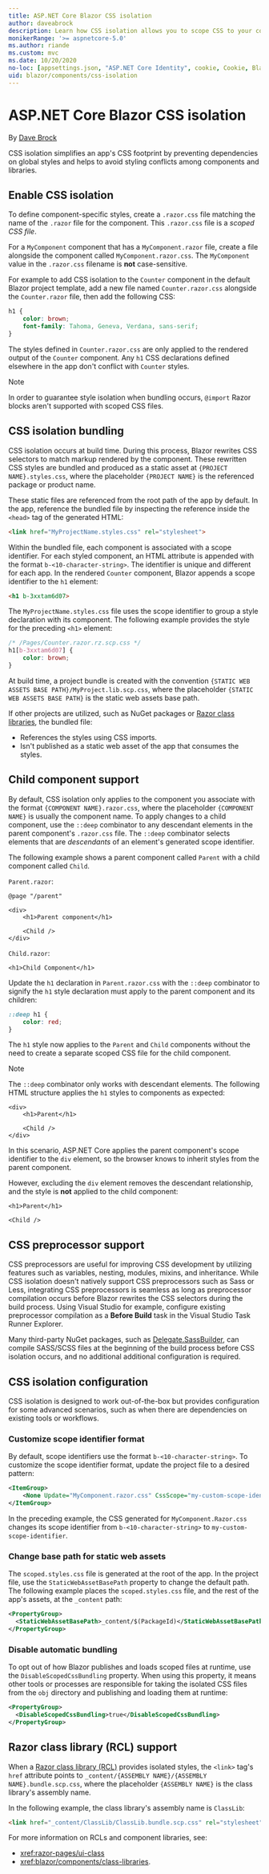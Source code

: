 ```yaml
---
title: ASP.NET Core Blazor CSS isolation
author: daveabrock
description: Learn how CSS isolation allows you to scope CSS to your components, which can simplify your CSS and avoid collisions with other components or libraries.
monikerRange: '>= aspnetcore-5.0'
ms.author: riande
ms.custom: mvc
ms.date: 10/20/2020
no-loc: [appsettings.json, "ASP.NET Core Identity", cookie, Cookie, Blazor, "Blazor Server", "Blazor WebAssembly", "Identity", "Let's Encrypt", Razor, SignalR]
uid: blazor/components/css-isolation
---
```

# ASP.NET Core Blazor CSS isolation

By [Dave Brock](https://twitter.com/daveabrock)

CSS isolation simplifies an app's CSS footprint by preventing dependencies on global styles and helps to avoid styling conflicts among components and libraries.

## Enable CSS isolation 

To define component-specific styles, create a `.razor.css` file matching the name of the `.razor` file for the component. This `.razor.css` file is a *scoped CSS file*. 

For a `MyComponent` component that has a `MyComponent.razor` file, create a file alongside the component called `MyComponent.razor.css`. The `MyComponent` value in the `.razor.css` filename is **not** case-sensitive.

For example to add CSS isolation to the `Counter` component in the default Blazor project template, add a new file named `Counter.razor.css` alongside the `Counter.razor` file, then add the following CSS:

```css
h1 { 
    color: brown;
    font-family: Tahoma, Geneva, Verdana, sans-serif;
}
```

The styles defined in `Counter.razor.css` are only applied to the rendered output of the `Counter` component. Any `h1` CSS declarations defined elsewhere in the app don't conflict with `Counter` styles.

> [!NOTE]
> In order to guarantee style isolation when bundling occurs, `@import` Razor blocks aren't supported with scoped CSS files.

## CSS isolation bundling

CSS isolation occurs at build time. During this process, Blazor rewrites CSS selectors to match markup rendered by the component. These rewritten CSS styles are bundled and produced as a static asset at `{PROJECT NAME}.styles.css`, where the placeholder `{PROJECT NAME}` is the referenced package or product name.

These static files are referenced from the root path of the app by default. In the app, reference the bundled file by inspecting the reference inside the `<head>` tag of the generated HTML:

```html
<link href="MyProjectName.styles.css" rel="stylesheet">
```

Within the bundled file, each component is associated with a scope identifier. For each styled component, an HTML attribute is appended with the format `b-<10-character-string>`. The identifier is unique and different for each app. In the rendered `Counter` component, Blazor appends a scope identifier to the `h1` element:

```html
<h1 b-3xxtam6d07>
```

The `MyProjectName.styles.css` file uses the scope identifier to group a style declaration with its component. The following example provides the style for the preceding `<h1>` element:

```css
/* /Pages/Counter.razor.rz.scp.css */
h1[b-3xxtam6d07] {
    color: brown;
}
```

At build time, a project bundle is created with the convention `{STATIC WEB ASSETS BASE PATH}/MyProject.lib.scp.css`, where the placeholder `{STATIC WEB ASSETS BASE PATH}` is the static web assets base path.

If other projects are utilized, such as NuGet packages or [Razor class libraries](xref:blazor/components/class-libraries), the bundled file:

* References the styles using CSS imports.
* Isn't published as a static web asset of the app that consumes the styles.

## Child component support

By default, CSS isolation only applies to the component you associate with the format `{COMPONENT NAME}.razor.css`, where the placeholder `{COMPONENT NAME}` is usually the component name. To apply changes to a child component, use the `::deep` combinator to any descendant elements in the parent component's `.razor.css` file. The `::deep` combinator selects elements that are *descendants* of an element's generated scope identifier. 

The following example shows a parent component called `Parent` with a child component called `Child`.

`Parent.razor`:

```razor
@page "/parent"

<div>
    <h1>Parent component</h1>

    <Child />
</div>
```

`Child.razor`:

```razor
<h1>Child Component</h1>
```

Update the `h1` declaration in `Parent.razor.css` with the `::deep` combinator to signify the `h1` style declaration must apply to the parent component and its children:

```css
::deep h1 { 
    color: red;
}
```

The `h1` style now applies to the `Parent` and `Child` components without the need to create a separate scoped CSS file for the child component.

> [!NOTE]
> The `::deep` combinator only works with descendant elements. The following HTML structure applies the `h1` styles to components as expected:
> 
> ```razor
> <div>
>     <h1>Parent</h1>
>
>     <Child />
> </div>
> ```
>
> In this scenario, ASP.NET Core applies the parent component's scope identifier to the `div` element, so the browser knows to inherit styles from the parent component.
>
> However, excluding the `div` element removes the descendant relationship, and the style is **not** applied to the child component:
>
> ```razor
> <h1>Parent</h1>
>
> <Child />
> ```

## CSS preprocessor support

CSS preprocessors are useful for improving CSS development by utilizing features such as variables, nesting, modules, mixins, and inheritance. While CSS isolation doesn't natively support CSS preprocessors such as Sass or Less, integrating CSS preprocessors is seamless as long as preprocessor compilation occurs before Blazor rewrites the CSS selectors during the build process. Using Visual Studio for example, configure existing preprocessor compilation as a **Before Build** task in the Visual Studio Task Runner Explorer.

Many third-party NuGet packages, such as [Delegate.SassBuilder](https://www.nuget.org/packages/Delegate.SassBuilder), can compile SASS/SCSS files at the beginning of the build process before CSS isolation occurs, and no additional additional configuration is required.

## CSS isolation configuration

CSS isolation is designed to work out-of-the-box but provides configuration for some advanced scenarios, such as when there are dependencies on existing tools or workflows.

### Customize scope identifier format

By default, scope identifiers use the format `b-<10-character-string>`. To customize the scope identifier format, update the project file to a desired pattern:

```xml
<ItemGroup>
    <None Update="MyComponent.razor.css" CssScope="my-custom-scope-identifier" />
</ItemGroup>
```

In the preceding example, the CSS generated for `MyComponent.Razor.css` changes its scope identifier from `b-<10-character-string>` to `my-custom-scope-identifier`.

### Change base path for static web assets

The `scoped.styles.css` file is generated at the root of the app. In the project file, use the `StaticWebAssetBasePath` property to change the default path. The following example places the `scoped.styles.css` file, and the rest of the app's assets, at the `_content` path:

```xml
<PropertyGroup>
  <StaticWebAssetBasePath>_content/$(PackageId)</StaticWebAssetBasePath>
</PropertyGroup>
```

### Disable automatic bundling

To opt out of how Blazor publishes and loads scoped files at runtime, use the `DisableScopedCssBundling` property. When using this property, it means other tools or processes are responsible for taking the isolated CSS files from the `obj` directory and publishing and loading them at runtime:

```xml
<PropertyGroup>
  <DisableScopedCssBundling>true</DisableScopedCssBundling>
</PropertyGroup>
```

## Razor class library (RCL) support

When a [Razor class library (RCL)](xref:razor-pages/ui-class) provides isolated styles, the `<link>` tag's `href` attribute points to `_content/{ASSEMBLY NAME}/{ASSEMBLY NAME}.bundle.scp.css`, where the placeholder `{ASSEMBLY NAME}` is the class library's assembly name.

In the following example, the class library's assembly name is `ClassLib`:

```html
<link href="_content/ClassLib/ClassLib.bundle.scp.css" rel="stylesheet">
```

For more information on RCLs and component libraries, see:

* <xref:razor-pages/ui-class>
* <xref:blazor/components/class-libraries>.
